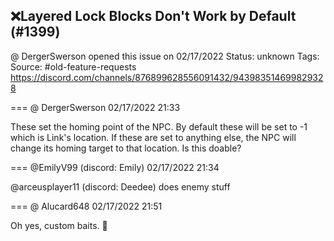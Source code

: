 ## ❌Layered Lock Blocks Don't Work by Default (#1399)
@ DergerSwerson opened this issue on 02/17/2022
Status: unknown
Tags: 
Source: #old-feature-requests https://discord.com/channels/876899628556091432/943983514699829328


=== @ DergerSwerson 02/17/2022 21:33

These set the homing point of the NPC. By default these will be set to -1 which is Link's location. If these are set to anything else, the NPC will change its homing target to that location. Is this doable?

=== @EmilyV99 (discord: Emily) 02/17/2022 21:34

@arceusplayer11 (discord: Deedee) does enemy stuff

=== @ Alucard648 02/17/2022 21:51

Oh yes, custom baits. 🍗
